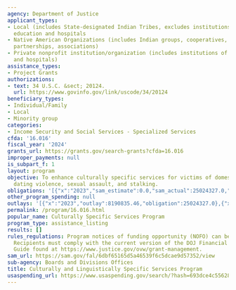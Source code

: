 ```yaml
---
agency: Department of Justice
applicant_types:
- Local (includes State-designated Indian Tribes, excludes institutions of higher
  education and hospitals
- Native American Organizations (includes Indian groups, cooperatives, corporations,
  partnerships, associations)
- Private nonprofit institution/organization (includes institutions of higher education
  and hospitals)
assistance_types:
- Project Grants
authorizations:
- text: 34 U.S.C. &sect; 20124.
  url: https://www.govinfo.gov/link/uscode/34/20124
beneficiary_types:
- Individual/Family
- Local
- Minority group
categories:
- Income Security and Social Services - Specialized Services
cfda: '16.016'
fiscal_year: '2024'
grants_url: https://grants.gov/search-grants?cfda=16.016
improper_payments: null
is_subpart_f: 1
layout: program
objective: To enhance culturally specific services for victims of domestic violence,
  dating violence, sexual assault, and stalking.
obligations: '[{"x":"2023","sam_estimate":0.0,"sam_actual":25024327.0,"usa_spending_actual":24945218.12},{"x":"2024","sam_estimate":0.0,"sam_actual":22975000.0,"usa_spending_actual":22908657.12},{"x":"2025","sam_estimate":0.0,"sam_actual":22975000.0,"usa_spending_actual":0.0}]'
other_program_spending: null
outlays: '[{"x":"2023","outlay":8190835.46,"obligation":25024327.0},{"x":"2024","outlay":1431718.82,"obligation":22975000.0},{"x":"2025","outlay":0.0,"obligation":0.0}]'
permalink: /program/16.016.html
popular_name: Culturally Specific Services Program
program_type: assistance_listing
results: []
rules_regulations: Program notices of funding opportunity (NOFO) can be found at https://www.justice.gov/ovw/open-notices-of-funding-opportunities.
  Recipients must comply with the current version of the DOJ Financial Grants Management
  Guide found at https://www.justice.gov/ovw/grant-management.
sam_url: https://sam.gov/fal/6dbf65165d5a46539f6c5dcae9d57352/view
sub-agency: Boards and Divisions Offices
title: Culturally and Linguistically Specific Services Program
usaspending_url: https://www.usaspending.gov/search/?hash=693dce4c5562831d78f9bb274cccbddc
---
```

